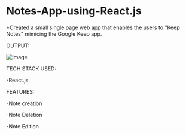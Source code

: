 # Notes-App-using-React.js


*Created a small single page web app that enables the users to "Keep Notes" mimicing the Google Keep app. 


OUTPUT:

![image](https://github.com/Farhaan114/Notes-App-using-React.js/assets/110080291/f5b78673-a857-4282-93ea-3ddbe857e3ab)

TECH STACK USED:

  -React.js

FEATURES: 

 -Note creation
 
 -Note Deletion
 
 -Note Edition


